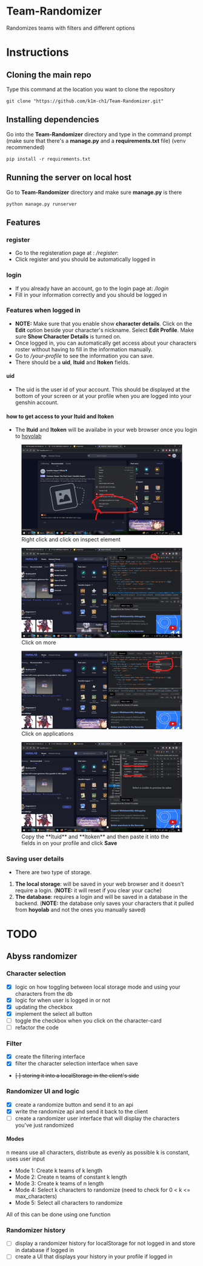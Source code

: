 # Team-Randomizer
Randomizes teams with filters and different options

# Instructions
## Cloning the main repo
Type this command at the location you want to clone the repository
```
git clone "https://github.com/k1m-ch1/Team-Randomizer.git"
```
## Installing dependencies
Go into the **Team-Randomizer** directory and type in the command prompt (make sure that there's a **manage.py** and a **requirements.txt** file) (venv recommended)
```
pip install -r requirements.txt
```

## Running the server on local host
Go to **Team-Randomizer** directory and make sure **manage.py** is there

 ```
 python manage.py runserver
 ```

 ## Features
 ### register
 - Go to the registeration page at : */register*:
 - Click register and you should be automatically logged in
 ### login
 - If you already have an account, go to the login page at: */login*
 - Fill in your information correctly and you should be logged in

 ### Features when logged in
 - **NOTE:** Make sure that you enable show **character details**. Click on the **Edit** option beside your character's nickname. Select **Edit Profile**. Make sure **Show Character Details** is turned on.
 - Once logged in, you can automatically get access about your characters roster without having to fill in the information manually.
 - Go to */your-profile* to see the information you can save.
 - There should be a **uid**, **ltuid** and **ltoken** fields.
 #### uid
 - The uid is the user id of your account. This should be displayed at the bottom of your screen or at your profile when you are logged into your genshin account.
 #### how to get access to your ltuid and ltoken
 - The **ltuid** and **ltoken** will be availabe in your web browser once you login to [hoyolab](https://www.hoyolab.com/)
 <figure>
 	<img src="./instruction_images/001_inspect_element.png">
 	<figcap>Right click and click on inspect element</figcap>
 </figure>
<figure>
 	<img src="./instruction_images/002_inspect_element_view_click_more.png">
 	<figcap>Click on more</figcap>
 </figure>
<figure>
 	<img src="./instruction_images/003_inspect_element_click_application.png">
 	<figcap>Click on applications</figcap>
 </figure>
 <figure>
 	<img src="./instruction_images/004_application_view.png">
 	<figcap>Copy the **ltuid** and **ltoken** and then paste it into the fields in on your profile and click <b>Save</b></figcap>
 </figure>

### Saving user details
- There are two type of storage. 
1. **The local storage**: will be saved in your web browser and it doesn't require a login. (**NOTE:** it will reset if you clear your cache)
2. **The database**: requires a login and will be saved in a database in the backend. (**NOTE:** the database only saves your characters that it pulled from **hoyolab** and not the ones you manually saved)




# TODO
## Abyss randomizer
### Character selection
- [x] logic on how toggling between local storage mode and using your characters from the db
- [x] logic for when user is logged in or not
- [x] updating the checkbox
- [x] implement the select all button
- [ ] toggle the checkbox when you click on the character-card
- [ ] refactor the code
### Filter
- [x] create the filtering interface
- [x] filter the character selection interface when save
- ~~[ ] storing it into a localStorage in the client's side~~
### Randomizer UI and logic
- [x] create a randomize button and send it to an api
- [x] write the randomize api and send it back to the client
- [ ] create a randomizer user interface that will display the characters you've just randomized
#### Modes
n means use all characters, distribute as evenly as possible
k is constant, uses user input
- Mode 1: Create k teams of k length
- Mode 2: Create n teams of constant k length 
- Mode 3: Create k teams of n length
- Mode 4: Select k characters to randomize (need to check for 0 < k <= max_characters)
- Mode 5: Select all characters to randomize 

All of this can be done using one function
### Randomizer history
- [ ] display a randomizer history for localStorage for not logged in and store in database if logged in
- [ ] create a UI that displays your history in your profile if logged in
